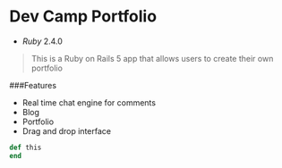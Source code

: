 # Dev Camp Portfolio

* _Ruby_ 2.4.0

> This is a Ruby on Rails 5 app that allows users to create their own portfolio

###Features

- Real time chat engine for comments
- Blog
- Portfolio
- Drag and drop interface

```ruby
def this
end
```